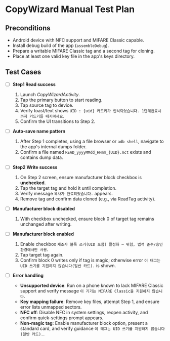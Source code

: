 # CopyWizard Manual Test Plan

## Preconditions
- Android device with NFC support and MIFARE Classic capable.
- Install debug build of the app (`assembleDebug`).
- Prepare a writable MIFARE Classic tag and a second tag for cloning.
- Place at least one valid key file in the app's keys directory.

## Test Cases

- [ ] **Step1 Read success**
  1. Launch *CopyWizardActivity*.
  2. Tap the primary button to start reading.
  3. Tap source tag to device.
  4. Verify toast/text shows `UID : {uid} 카드키가 인식되었습니다. 1단계완료시까지 카드키를 떼지마세요`.
  5. Confirm the UI transitions to Step 2.

- [ ] **Auto-save name pattern**
  1. After Step 1 completes, using a file browser or `adb shell`, navigate to the app's internal dumps folder.
  2. Confirm a file named `READ_yyyyMMdd_HHmm_{UID}.mct` exists and contains dump data.

- [ ] **Step2 Write success**
  1. On Step 2 screen, ensure manufacturer block checkbox is **unchecked**.
  2. Tap the target tag and hold it until completion.
  3. Verify message `복사가 완료되었습니다.` appears.
  4. Remove tag and confirm data cloned (e.g., via ReadTag activity).

- [ ] **Manufacturer block disabled**
  1. With checkbox unchecked, ensure block 0 of target tag remains unchanged after writing.

- [ ] **Manufacturer block enabled**
  1. Enable checkbox `제조사 블록 쓰기(UID 포함) 활성화 — 위험, 법적 준수/승인 환경에서만 사용`.
  2. Tap target tag again.
  3. Confirm block 0 writes only if tag is magic; otherwise error `이 태그는 UID 쓰기를 지원하지 않습니다(일반 카드).` is shown.

- [ ] **Error handling**
  - **Unsupported device**: Run on a phone known to lack MIFARE Classic support and verify message `이 기기는 MIFARE Classic을 지원하지 않습니다`.
  - **Key mapping failure**: Remove key files, attempt Step 1, and ensure error lists unmapped sectors.
  - **NFC off**: Disable NFC in system settings, reopen activity, and confirm quick-settings prompt appears.
  - **Non‑magic tag**: Enable manufacturer block option, present a standard card, and verify guidance `이 태그는 UID 쓰기를 지원하지 않습니다(일반 카드).`.

